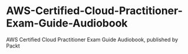 # AWS-Certified-Cloud-Practitioner-Exam-Guide-Audiobook
AWS Certified Cloud Practitioner Exam Guide Audiobook, published by Packt
